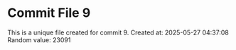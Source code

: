 # Commit File 9

This is a unique file created for commit 9.
Created at: 2025-05-27 04:37:08
Random value: 23091
